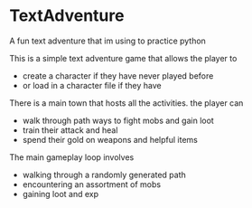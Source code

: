 # TextAdventure
A fun text adventure that im using to practice python


This is a simple text adventure game that allows the player to
- create a character if they have never played before
- or load in a character file if they have

There is a main town that hosts all the activities. the player can
- walk through path ways to fight mobs and gain loot 
- train their attack and heal 
- spend their gold on weapons and helpful items

The main gameplay loop involves
- walking through a randomly generated path 
- encountering an assortment of mobs
- gaining loot and exp


